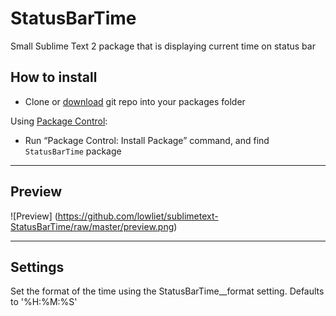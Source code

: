 StatusBarTime
=========================

Small Sublime Text 2 package that is displaying current time on status bar

## How to install

 - Clone or [download](https://github.com/lowliet/sublimetext-StatusBarTime/archive/master.zip) git repo into your packages folder

Using [Package Control](http://wbond.net/sublime_packages/package_control):

 - Run “Package Control: Install Package” command, and find `StatusBarTime` package

--------------

## Preview

![Preview] (https://github.com/lowliet/sublimetext-StatusBarTime/raw/master/preview.png)

--------------

## Settings

Set the format of the time using the StatusBarTime__format setting. Defaults to '%H:%M:%S' 

